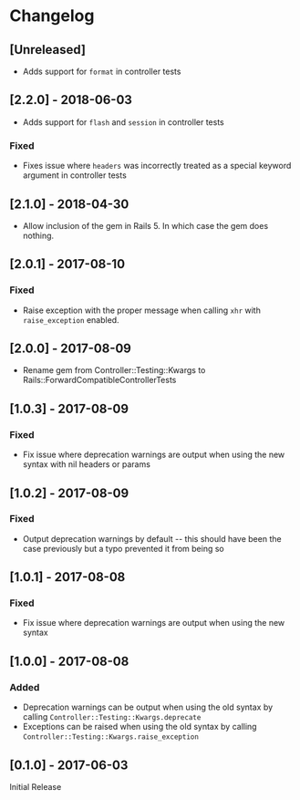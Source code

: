 # Changelog

## [Unreleased]

- Adds support for `format` in controller tests

## [2.2.0] - 2018-06-03

- Adds support for `flash` and `session` in controller tests

### Fixed

- Fixes issue where `headers` was incorrectly treated as a special keyword argument in controller tests

## [2.1.0] - 2018-04-30

- Allow inclusion of the gem in Rails 5. In which case the gem does nothing.

## [2.0.1] - 2017-08-10

### Fixed

- Raise exception with the proper message when calling `xhr` with
  `raise_exception` enabled.

## [2.0.0] - 2017-08-09

- Rename gem from Controller::Testing::Kwargs to Rails::ForwardCompatibleControllerTests

## [1.0.3] - 2017-08-09

### Fixed

- Fix issue where deprecation warnings are output when using the new syntax with nil headers or
  params

## [1.0.2] - 2017-08-09

### Fixed

- Output deprecation warnings by default -- this should have been the case previously
  but a typo prevented it from being so


## [1.0.1] - 2017-08-08

### Fixed

- Fix issue where deprecation warnings are output when using the new syntax


## [1.0.0] - 2017-08-08

### Added

- Deprecation warnings can be output when using the old syntax by calling
  `Controller::Testing::Kwargs.deprecate`
- Exceptions can be raised when using the old syntax by calling
  `Controller::Testing::Kwargs.raise_exception`


## [0.1.0] - 2017-06-03

Initial Release
